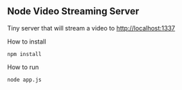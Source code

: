 Node Video Streaming Server
---------------------------

Tiny server that will stream a video to [http://localhost:1337](http://localhost:1337)

How to install

    npm install
    
How to run

    node app.js